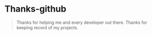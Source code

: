 # Thanks-github
>Thanks for helping me and every developer out there. Thanks for keeping record of my projects.
